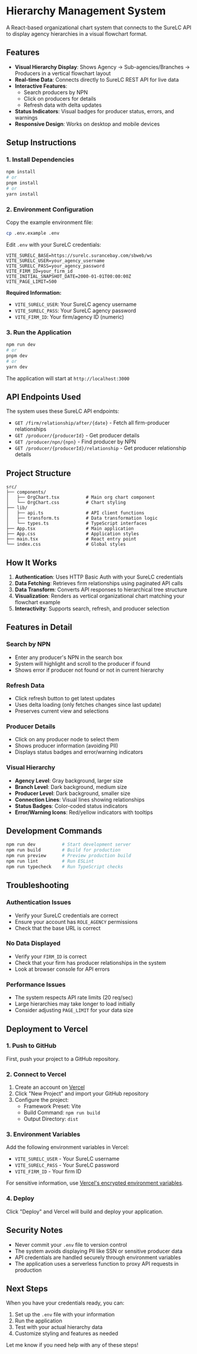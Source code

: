 # Hierarchy Management System

A React-based organizational chart system that connects to the SureLC API to display agency hierarchies in a visual flowchart format.

## Features

- **Visual Hierarchy Display**: Shows Agency → Sub-agencies/Branches → Producers in a vertical flowchart layout
- **Real-time Data**: Connects directly to SureLC REST API for live data
- **Interactive Features**: 
  - Search producers by NPN
  - Click on producers for details
  - Refresh data with delta updates
- **Status Indicators**: Visual badges for producer status, errors, and warnings
- **Responsive Design**: Works on desktop and mobile devices

## Setup Instructions

### 1. Install Dependencies

```bash
npm install
# or
pnpm install
# or
yarn install
```

### 2. Environment Configuration

Copy the example environment file:

```bash
cp .env.example .env
```

Edit `.env` with your SureLC credentials:

```env
VITE_SURELC_BASE=https://surelc.surancebay.com/sbweb/ws
VITE_SURELC_USER=your_agency_username
VITE_SURELC_PASS=your_agency_password
VITE_FIRM_ID=your_firm_id
VITE_INITIAL_SNAPSHOT_DATE=2000-01-01T00:00:00Z
VITE_PAGE_LIMIT=500
```

**Required Information:**
- `VITE_SURELC_USER`: Your SureLC agency username
- `VITE_SURELC_PASS`: Your SureLC agency password  
- `VITE_FIRM_ID`: Your firm/agency ID (numeric)

### 3. Run the Application

```bash
npm run dev
# or
pnpm dev
# or
yarn dev
```

The application will start at `http://localhost:3000`

## API Endpoints Used

The system uses these SureLC API endpoints:

- `GET /firm/relationship/after/{date}` - Fetch all firm-producer relationships
- `GET /producer/{producerId}` - Get producer details
- `GET /producer/npn/{npn}` - Find producer by NPN
- `GET /producer/{producerId}/relationship` - Get producer relationship details

## Project Structure

```
src/
├── components/
│   ├── OrgChart.tsx          # Main org chart component
│   └── OrgChart.css          # Chart styling
├── lib/
│   ├── api.ts                # API client functions
│   ├── transform.ts          # Data transformation logic
│   └── types.ts              # TypeScript interfaces
├── App.tsx                   # Main application
├── App.css                   # Application styles
├── main.tsx                  # React entry point
└── index.css                 # Global styles
```

## How It Works

1. **Authentication**: Uses HTTP Basic Auth with your SureLC credentials
2. **Data Fetching**: Retrieves firm relationships using paginated API calls
3. **Data Transform**: Converts API responses to hierarchical tree structure
4. **Visualization**: Renders as vertical organizational chart matching your flowchart example
5. **Interactivity**: Supports search, refresh, and producer selection

## Features in Detail

### Search by NPN
- Enter any producer's NPN in the search box
- System will highlight and scroll to the producer if found
- Shows error if producer not found or not in current hierarchy

### Refresh Data
- Click refresh button to get latest updates
- Uses delta loading (only fetches changes since last update)
- Preserves current view and selections

### Producer Details
- Click on any producer node to select them
- Shows producer information (avoiding PII)
- Displays status badges and error/warning indicators

### Visual Hierarchy
- **Agency Level**: Gray background, larger size
- **Branch Level**: Dark background, medium size  
- **Producer Level**: Dark background, smaller size
- **Connection Lines**: Visual lines showing relationships
- **Status Badges**: Color-coded status indicators
- **Error/Warning Icons**: Red/yellow indicators with tooltips

## Development Commands

```bash
npm run dev          # Start development server
npm run build        # Build for production
npm run preview      # Preview production build
npm run lint         # Run ESLint
npm run typecheck    # Run TypeScript checks
```

## Troubleshooting

### Authentication Issues
- Verify your SureLC credentials are correct
- Ensure your account has `ROLE_AGENCY` permissions
- Check that the base URL is correct

### No Data Displayed
- Verify your `FIRM_ID` is correct
- Check that your firm has producer relationships in the system
- Look at browser console for API errors

### Performance Issues
- The system respects API rate limits (20 req/sec)
- Large hierarchies may take longer to load initially
- Consider adjusting `PAGE_LIMIT` for your data size

## Deployment to Vercel

### 1. Push to GitHub

First, push your project to a GitHub repository.

### 2. Connect to Vercel

1. Create an account on [Vercel](https://vercel.com)
2. Click "New Project" and import your GitHub repository
3. Configure the project:
   - Framework Preset: Vite
   - Build Command: `npm run build`
   - Output Directory: `dist`

### 3. Environment Variables

Add the following environment variables in Vercel:

- `VITE_SURELC_USER` - Your SureLC username
- `VITE_SURELC_PASS` - Your SureLC password
- `VITE_FIRM_ID` - Your firm ID

For sensitive information, use [Vercel's encrypted environment variables](https://vercel.com/docs/concepts/projects/environment-variables).

### 4. Deploy

Click "Deploy" and Vercel will build and deploy your application.

## Security Notes

- Never commit your `.env` file to version control
- The system avoids displaying PII like SSN or sensitive producer data
- API credentials are handled securely through environment variables
- The application uses a serverless function to proxy API requests in production

## Next Steps

When you have your credentials ready, you can:
1. Set up the `.env` file with your information
2. Run the application
3. Test with your actual hierarchy data
4. Customize styling and features as needed

Let me know if you need help with any of these steps!